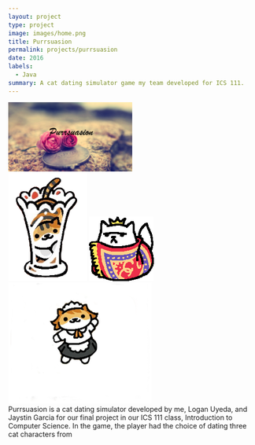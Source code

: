 ```yaml
---
layout: project
type: project
image: images/home.png
title: Purrsuasion
permalink: projects/purrsuasion
date: 2016
labels:
  - Java
summary: A cat dating simulator game my team developed for ICS 111.
---
```

<img class="ui centered middle image" width = "50%" src="../images/home.png">

<div class="ui small rounded images">
  <img class="ui image" src="../images/Catincup.png">
  <img class="ui image" src="../images/Xerxescat.png">
  <img class="ui image" src="../images/Franny.png">

</div>
Purrsuasion is a cat dating simulator developed by me, Logan Uyeda, and Jaystin Garcia for our final project in our ICS 111 class, Introduction to Computer Science. In the game, the player had the choice of dating three cat characters from 


